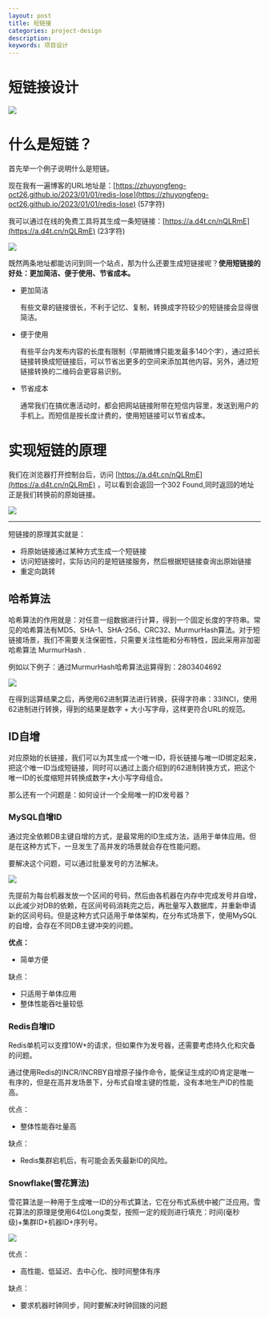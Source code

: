 ```yaml
---
layout: post
title: 短链接
categories: project-design
description:
keywords: 项目设计
---
```


# 短链接设计

![](/images/posts/project_design/07.png)

# 什么是短链？

首先举一个例子说明什么是短链。

现在我有一遍博客的URL地址是：[https://zhuyongfeng-oct26.github.io/2023/01/01/redis-lose](https://zhuyongfeng-oct26.github.io/2023/01/01/redis-lose) (57字符)

我可以通过在线的免费工具将其生成一条短链接：[https://a.d4t.cn/nQLRmE](https://a.d4t.cn/nQLRmE) (23字符)

![](/images/posts/project_design/08.png)

既然两条地址都能访问到同一个站点，那为什么还要生成短链接呢？**使用短链接的好处：更加简洁、便于使用、节省成本。**

- 更加简洁

  有些文章的链接很长，不利于记忆、复制，转换成字符较少的短链接会显得很简洁。

- 便于使用

  有些平台内发布内容的长度有限制（早期微博只能发最多140个字），通过把长链接转换成短链接后，可以节省出更多的空间来添加其他内容。另外，通过短链接转换的二维码会更容易识别。

- 节省成本

  通常我们在搞优惠活动时，都会把网站链接附带在短信内容里，发送到用户的手机上。而短信是按长度计费的，使用短链接可以节省成本。


# 实现短链的原理

我们在浏览器打开控制台后，访问 [https://a.d4t.cn/nQLRmE](https://a.d4t.cn/nQLRmE) ，可以看到会返回一个302 Found,同时返回的地址正是我们转换前的原始链接。

![](/images/posts/project_design/09.png)

---

短链接的原理其实就是：

- 将原始链接通过某种方式生成一个短链接
- 访问短链接时，实际访问的是短链接服务，然后根据短链接查询出原始链接
- 重定向跳转

## 哈希算法

哈希算法的作用就是：对任意一组数据进行计算，得到一个固定长度的字符串。常见的哈希算法有MD5、SHA-1、SHA-256、CRC32、MurmurHash算法。对于短链接场景，我们不需要关注保密性，只需要关注性能和分布特性，因此采用非加密哈希算法 MurmurHash .

例如以下例子：通过MurmurHash哈希算法运算得到：2803404692

![](/images/posts/project_design/10.png)

在得到运算结果之后，再使用62进制算法进行转换，获得字符串：33INCI，使用62进制进行转换，得到的结果是数字 + 大小写字母，这样更符合URL的规范。

## ID自增

对应原始的长链接，我们可以为其生成一个唯一ID，将长链接与唯一ID绑定起来，把这个唯一ID当成短链接，同时可以通过上面介绍到的62进制转换方式，把这个唯一ID的长度缩短并转换成数字+大小写字母组合。

那么还有一个问题是：如何设计一个全局唯一的ID发号器？

### MySQL自增ID

通过完全依赖DB主键自增的方式，是最常用的ID生成方法，适用于单体应用。但是在这种方式下，一旦发生了高并发的场景就会存在性能问题。

要解决这个问题，可以通过批量发号的方法解决。

![](/images/posts/project_design/11.png)

先提前为每台机器发放一个区间的号码，然后由各机器在内存中完成发号并自增，以此减少对DB的依赖，在区间号码消耗完之后，再批量写入数据库，并重新申请新的区间号码。但是这种方式只适用于单体架构，在分布式场景下，使用MySQL的自增，会存在不同DB主键冲突的问题。

**优点：**

- 简单方便

缺点：

- 只适用于单体应用
- 整体性能吞吐量较低

### Redis自增ID

Redis单机可以支撑10W+的请求，但如果作为发号器，还需要考虑持久化和灾备的问题。

通过使用Redis的INCR/INCRBY自增原子操作命令，能保证生成的ID肯定是唯一有序的，但是在高并发场景下，分布式自增主键的性能，没有本地生产ID的性能高。

优点：

- 整体性能吞吐量高

缺点：

- Redis集群宕机后，有可能会丢失最新ID的风险。

### Snowflake(雪花算法)

雪花算法是一种用于生成唯一ID的分布式算法，它在分布式系统中被广泛应用。雪花算法的原理是使用64位Long类型，按照一定的规则进行填充：时间(毫秒级)+集群ID+机器ID+序列号。

![](/images/posts/project_design/12.png)

优点：

- 高性能、低延迟、去中心化、按时间整体有序

缺点：

- 要求机器时钟同步，同时要解决时钟回拨的问题